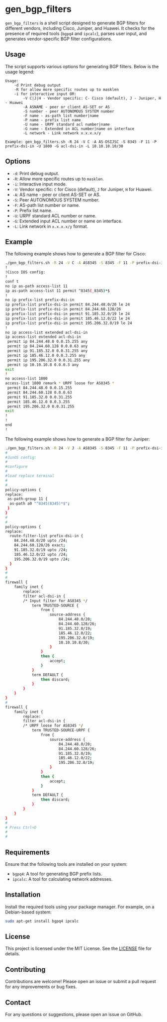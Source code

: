 # gen_bgp_filters

`gen_bgp_filters` is a shell script designed to generate BGP filters for different vendors, including Cisco, Juniper, and Huawei. It checks for the presence of required tools (`bgpq4` and `ipcalc`), parses user input, and generates vendor-specific BGP filter configurations.

## Usage

The script supports various options for generating BGP filters. Below is the usage legend:

```
Usage:
    -d Print debug output
    -R for allow more specific routes up to masklen
    -i for interactive input OR:
        -V C|J|H - Vendor specific: C- Cisco (default), J - Juniper, H - Huawei        
        -A ASNAME - peer or client AS-SET or AS
        -S number - peer AUTONOMOUS SYSTEM number
        -F name - as-path list number|name 
        -P name - prefix list name
        -U name - URPF standard acl number|name
        -G name - Extended in ACL number|name on interface
        -L network - Link network x.x.x.x/y

Example: gen_bgp_filters.sh -R 24 -V C -A AS-DSIJSC -S 8345 -F 11 -P prefix-dsi-in -U 1800 -G acl-dsi-in -L 10.10.10.10/30
```

## Options

- `-d`: Print debug output.
- `-R`: Allow more specific routes up to `masklen`.
- `-i`: Interactive input mode.
- `-V`: Vendor specific: `C` for Cisco (default), `J` for Juniper, `H` for Huawei.
- `-A`: AS name - peer or client AS-SET or AS.
- `-S`: Peer AUTONOMOUS SYSTEM number.
- `-F`: AS-path list number or name.
- `-P`: Prefix list name.
- `-U`: URPF standard ACL number or name.
- `-G`: Extended input ACL number or name on interface.
- `-L`: Link network in `x.x.x.x/y` format.

## Example

The following example shows how to generate a BGP filter for Cisco:

```sh
./gen_bgp_filters.sh -R 24 -V C -A AS8345 -S 8345 -F 11 -P prefix-dsi-in -U 1800 -G acl-dsi-in -L 10.10.10.10/30
!
!Cisco IOS config:
!
conf t
no ip as-path access-list 11
ip as-path access-list 11 permit ^8345(_8345)*$
!
no ip prefix-list prefix-dsi-in
ip prefix-list prefix-dsi-in permit 84.244.48.0/20 le 24
ip prefix-list prefix-dsi-in permit 84.244.60.128/26
ip prefix-list prefix-dsi-in permit 91.185.32.0/19 le 24
ip prefix-list prefix-dsi-in permit 185.46.12.0/22 le 24
ip prefix-list prefix-dsi-in permit 195.206.32.0/19 le 24
!
no ip access-list extended acl-dsi-in
ip access-list extended acl-dsi-in
 permit ip 84.244.48.0 0.0.15.255 any
 permit ip 84.244.60.128 0.0.0.63 any
 permit ip 91.185.32.0 0.0.31.255 any
 permit ip 185.46.12.0 0.0.3.255 any
 permit ip 195.206.32.0 0.0.31.255 any
 permit ip 10.10.10.8 0.0.0.3 any
exit
!
no access-list 1800
access-list 1800 remark * URPF loose for AS8345 *
 permit 84.244.48.0 0.0.15.255
 permit 84.244.60.128 0.0.0.63
 permit 91.185.32.0 0.0.31.255
 permit 185.46.12.0 0.0.3.255
 permit 195.206.32.0 0.0.31.255
exit
!
!
end
!
```
The following example shows how to generate a BGP filter for Juniper:

```sh
./gen_bgp_filters.sh -R 24 -V J -A AS8345 -S 8345 -F 11 -P prefix-dsi-in -U 1800 -G acl-dsi-in -L 10.10.10.10/30
#
#JunOS config:
#
#configure
#
#load replace terminal
#
#
policy-options {
replace:
 as-path-group 11 {
  as-path a0 "^8345(8345)*$";
 }
}
#
#
policy-options {
replace:
  route-filter-list prefix-dsi-in {
    84.244.48.0/20 upto /24;
    84.244.60.128/26 exact;
    91.185.32.0/19 upto /24;
    185.46.12.0/22 upto /24;
    195.206.32.0/19 upto /24;
  }
}
#
#
firewall {
    family inet {
        replace:
        filter acl-dsi-in {
        /* Input filter for AS8345 */
            term TRUSTED-SOURCE {
                from {
                    source-address {
                        84.244.48.0/20;
                        84.244.60.128/26;
                        91.185.32.0/19;
                        185.46.12.0/22;
                        195.206.32.0/19;
                        10.10.10.8/30;
                    }
                }
                then {
                    accept;
                }
            }
            term DEFAULT {
                then discard;
            }
        }
    }
}
#
firewall {
    family inet {
        replace:
        filter acl-dsi-in {
        /* URPF loose for AS8345 */
            term TRUSTED-SOURCE-URPF {
                from {
                    source-address {
                        84.244.48.0/20;
                        84.244.60.128/26;
                        91.185.32.0/19;
                        185.46.12.0/22;
                        195.206.32.0/19;
                    }
                }
                then {
                    accept;
                }
            }
            term DEFAULT {
                then discard;
            }
        }
    }
}
#
# Press Ctrl+D
#
#
```

## Requirements

Ensure that the following tools are installed on your system:

- `bgpq4`: A tool for generating BGP prefix lists.
- `ipcalc`: A tool for calculating network addresses.

## Installation

Install the required tools using your package manager. For example, on a Debian-based system:

```sh
sudo apt-get install bgpq4 ipcalc
```

## License

This project is licensed under the MIT License. See the [LICENSE](LICENSE) file for details.

## Contributing

Contributions are welcome! Please open an issue or submit a pull request for any improvements or bug fixes.

## Contact

For any questions or suggestions, please open an issue on GitHub.

